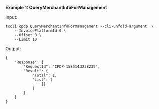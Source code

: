 **Example 1: QueryMerchantInfoForManagement**



Input: 

```
tccli cpdp QueryMerchantInfoForManagement --cli-unfold-argument  \
    --InvoicePlatformId 0 \
    --Offset 0 \
    --Limit 10
```

Output: 
```
{
    "Response": {
        "RequestId": "CPDP-1585143238239",
        "Result": {
            "Total": 1,
            "List": [
                {}
            ]
        }
    }
}
```

